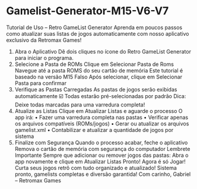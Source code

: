 # Gamelist-Generator-M15-V6-V7
 Tutorial de Uso – Retro GameList Generator
Aprenda em poucos passos como atualizar suas listas de jogos automaticamente com nosso aplicativo
exclusivo da Retromax Games!
 1. Abra o Aplicativo
 Dê dois cliques no ícone do Retro GameList Generator para iniciar o programa.
 2. Selecione a Pasta de ROMs
 Clique em Selecionar Pasta de Roms
 Navegue até a pasta ROMS do seu cartão de memória
 Este tutorial é baseado na versão M15 Falso
 Após selecionar, clique em Selecionar Pasta para confirmar
 3. Verifique as Pastas Carregadas
 As pastas de jogos serão exibidas automaticamente
☑️ Todas estarão pré-selecionadas por padrão
 Dica: Deixe todas marcadas para uma varredura completa!
 4. Atualize as Listas
 Clique em Atualizar Listas e aguarde o processo
 O app irá:
• Fazer uma varredura completa nas pastas
• Verificar apenas os arquivos compatíveis (ROMs/jogos)
• Gerar ou atualizar os arquivos gamelist.xml
• Contabilizar e atualizar a quantidade de jogos por sistema
 5. Finalize com Segurança
 Quando o processo acabar, feche o aplicativo
 Remova o cartão de memória com segurança do computador
 Lembrete Importante
 Sempre que adicionar ou remover jogos das pastas:
 Abra o app novamente e clique em Atualizar Listas
 Pronto! Agora é só Jogar!
 Curta seus jogos retrô com tudo organizado e atualizado!
 Sistema pronto, gamelists completas e diversão garantida!
 Com carinho,
Gabriel – Retromax Games
